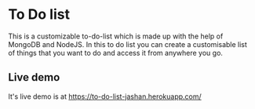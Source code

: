 # To Do list
This is a customizable to-do-list which is made up with the help of MongoDB and NodeJS. In this to do list you can create a customisable list of things that you want to do and access it from anywhere you go.

## Live demo
It's live demo is at https://to-do-list-jashan.herokuapp.com/
